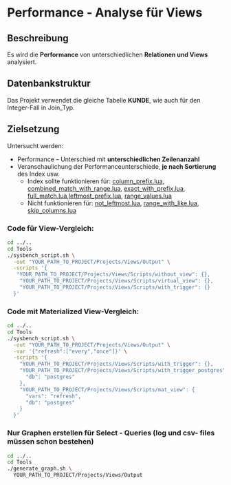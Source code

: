 # Performance - Analyse für Views

## Beschreibung

Es wird die **Performance** von unterschiedlichen **Relationen und Views** analysiert.

## Datenbankstruktur

Das Projekt verwendet die gleiche Tabelle **KUNDE**, wie auch für den Integer-Fall in Join_Typ. 

## Zielsetzung
Untersucht werden:
- Performance – Unterschied mit **unterschiedlichen Zeilenanzahl**
- Veranschaulichung der Performanceunterschiede, **je nach Sortierung** des Index usw.
  - Index sollte funktionieren für: [column_prefix.lua](Scripts/query_differences/query_differences_select/column_prefix.lua), [combined_match_with_range.lua](Scripts/query_differences/query_differences_select/combined_match_with_range.lua), [exact_with_prefix.lua](Scripts/query_differences/query_differences_select/exact_with_prefix.lua), [full_match.lua](Scripts/query_differences/query_differences_select/full_match.lua),[leftmost_prefix.lua](Scripts/query_differences/query_differences_select/leftmost_prefix.lua), [range_values.lua](Scripts/query_differences/query_differences_select/range_values.lua)
  - Nicht funktionieren für: [not_leftmost.lua](Scripts/query_differences/query_differences_select/not_leftmost.lua), [range_with_like.lua](Scripts/query_differences/query_differences_select/range_with_like.lua), [skip_columns.lua](Scripts/query_differences/query_differences_select/skip_columns.lua)
    
### Code für View-Vergleich:
```bash
cd ../..
cd Tools
./sysbench_script.sh \
  -out "YOUR_PATH_TO_PROJECT/Projects/Views/Output" \
  -scripts '{
   "YOUR_PATH_TO_PROJECT/Projects/Views/Scripts/without_view": {},
    "YOUR_PATH_TO_PROJECT/Projects/Views/Scripts/virtual_view": {},
    "YOUR_PATH_TO_PROJECT/Projects/Views/Scripts/with_trigger": {}
  }'
```

### Code mit Materialized View-Vergleich:
```bash
cd ../..
cd Tools
./sysbench_script.sh \
  -out "YOUR_PATH_TO_PROJECT/Projects/Views/Output" \
  -var '{"refresh":["every","once"]}' \
  -scripts '{
    "YOUR_PATH_TO_PROJECT/Projects/Views/Scripts/with_trigger": {},
    "YOUR_PATH_TO_PROJECT/Projects/Views/Scripts/with_trigger_postgres": {
      "db": "postgres"
    },
    "YOUR_PATH_TO_PROJECT/Projects/Views/Scripts/mat_view": {
      "vars": "refresh",
      "db": "postgres"
    }
  }'
```

### Nur Graphen erstellen für Select - Queries (log und csv- files müssen schon bestehen)
```bash
cd ../..
cd Tools
./generate_graph.sh \
  YOUR_PATH_TO_PROJECT/Projects/Views/Output
```